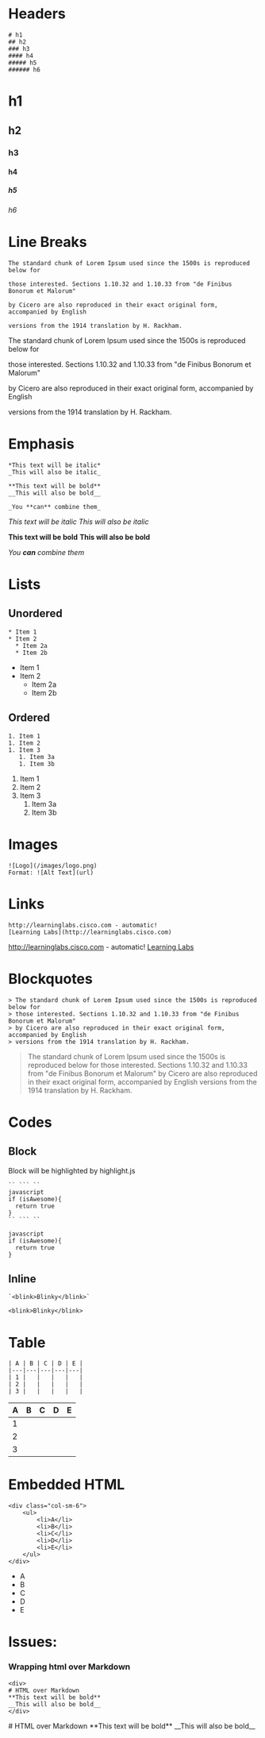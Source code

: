 # Headers

```
# h1
## h2
### h3
#### h4
##### h5
###### h6
```

# h1
## h2
### h3
#### h4
##### h5
###### h6


# Line Breaks

```
The standard chunk of Lorem Ipsum used since the 1500s is reproduced below for 

those interested. Sections 1.10.32 and 1.10.33 from "de Finibus Bonorum et Malorum" 

by Cicero are also reproduced in their exact original form, accompanied by English 

versions from the 1914 translation by H. Rackham.
```

The standard chunk of Lorem Ipsum used since the 1500s is reproduced below for 

those interested. Sections 1.10.32 and 1.10.33 from "de Finibus Bonorum et Malorum" 

by Cicero are also reproduced in their exact original form, accompanied by English 

versions from the 1914 translation by H. Rackham.




# Emphasis
```
*This text will be italic*
_This will also be italic_

**This text will be bold**
__This will also be bold__

_You **can** combine them_
```

*This text will be italic*
_This will also be italic_

**This text will be bold**
__This will also be bold__

_You **can** combine them_




# Lists

## Unordered

```
* Item 1
* Item 2
  * Item 2a
  * Item 2b
```

* Item 1
* Item 2
  * Item 2a
  * Item 2b

## Ordered

```
1. Item 1
1. Item 2
1. Item 3
   1. Item 3a
   1. Item 3b
```

1. Item 1
1. Item 2
1. Item 3
   1. Item 3a
   1. Item 3b



   
# Images

```
![Logo](/images/logo.png)
Format: ![Alt Text](url)
```



# Links

```
http://learninglabs.cisco.com - automatic!
[Learning Labs](http://learninglabs.cisco.com)
```
http://learninglabs.cisco.com - automatic!
[Learning Labs](http://learninglabs.cisco.com)



# Blockquotes

```
> The standard chunk of Lorem Ipsum used since the 1500s is reproduced below for 
> those interested. Sections 1.10.32 and 1.10.33 from "de Finibus Bonorum et Malorum" 
> by Cicero are also reproduced in their exact original form, accompanied by English 
> versions from the 1914 translation by H. Rackham.
```

> The standard chunk of Lorem Ipsum used since the 1500s is reproduced below for 
> those interested. Sections 1.10.32 and 1.10.33 from "de Finibus Bonorum et Malorum" 
> by Cicero are also reproduced in their exact original form, accompanied by English 
> versions from the 1914 translation by H. Rackham.




# Codes

## Block 

Block will be highlighted by highlight.js

```
`` ``` ``
javascript
if (isAwesome){
  return true
}
`` ``` ``
```

```
javascript
if (isAwesome){
  return true
}
```

## Inline

```
`<blink>Blinky</blink>`
```

`<blink>Blinky</blink>`




# Table

```
| A | B | C | D | E |
|---|---|---|---|---|
| 1 |   |   |   |   |
| 2 |   |   |   |   |
| 3 |   |   |   |   |
```

| A | B | C | D | E |
|---|---|---|---|---|
| 1 |   |   |   |   |
| 2 |   |   |   |   |
| 3 |   |   |   |   |



# Embedded HTML

```
<div class="col-sm-6">
	<ul>
		<li>A</li>
		<li>B</li>
		<li>C</li>
		<li>D</li>
		<li>E</li>
	</ul>
</div>
```

<div class="col-sm-6">
	<ul>
		<li>A</li>
		<li>B</li>
		<li>C</li>
		<li>D</li>
		<li>E</li>
	</ul>
</div>


# Issues:

### Wrapping html over Markdown

```
<div>
# HTML over Markdown
**This text will be bold**
__This will also be bold__
</div>

```

<div>
# HTML over Markdown
**This text will be bold**
__This will also be bold__
</div>
